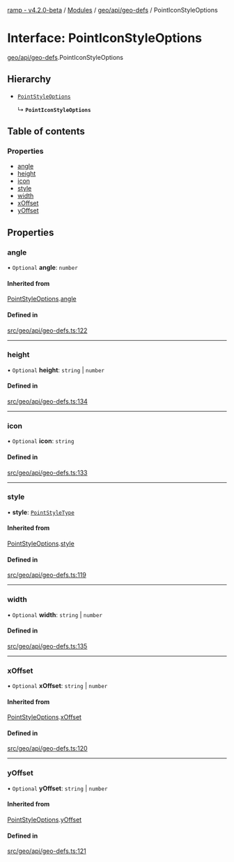 [ramp - v4.2.0-beta](../README.md) / [Modules](../modules.md) / [geo/api/geo-defs](../modules/geo_api_geo_defs.md) / PointIconStyleOptions

# Interface: PointIconStyleOptions

[geo/api/geo-defs](../modules/geo_api_geo_defs.md).PointIconStyleOptions

## Hierarchy

- [`PointStyleOptions`](geo_api_geo_defs.PointStyleOptions.md)

  ↳ **`PointIconStyleOptions`**

## Table of contents

### Properties

- [angle](geo_api_geo_defs.PointIconStyleOptions.md#angle)
- [height](geo_api_geo_defs.PointIconStyleOptions.md#height)
- [icon](geo_api_geo_defs.PointIconStyleOptions.md#icon)
- [style](geo_api_geo_defs.PointIconStyleOptions.md#style)
- [width](geo_api_geo_defs.PointIconStyleOptions.md#width)
- [xOffset](geo_api_geo_defs.PointIconStyleOptions.md#xoffset)
- [yOffset](geo_api_geo_defs.PointIconStyleOptions.md#yoffset)

## Properties

### angle

• `Optional` **angle**: `number`

#### Inherited from

[PointStyleOptions](geo_api_geo_defs.PointStyleOptions.md).[angle](geo_api_geo_defs.PointStyleOptions.md#angle)

#### Defined in

[src/geo/api/geo-defs.ts:122](https://github.com/sharvenp/ramp4-docs/blob/c6cdb39/src/geo/api/geo-defs.ts#L122)

___

### height

• `Optional` **height**: `string` \| `number`

#### Defined in

[src/geo/api/geo-defs.ts:134](https://github.com/sharvenp/ramp4-docs/blob/c6cdb39/src/geo/api/geo-defs.ts#L134)

___

### icon

• `Optional` **icon**: `string`

#### Defined in

[src/geo/api/geo-defs.ts:133](https://github.com/sharvenp/ramp4-docs/blob/c6cdb39/src/geo/api/geo-defs.ts#L133)

___

### style

• **style**: [`PointStyleType`](../enums/geo_api_geo_defs.PointStyleType.md)

#### Inherited from

[PointStyleOptions](geo_api_geo_defs.PointStyleOptions.md).[style](geo_api_geo_defs.PointStyleOptions.md#style)

#### Defined in

[src/geo/api/geo-defs.ts:119](https://github.com/sharvenp/ramp4-docs/blob/c6cdb39/src/geo/api/geo-defs.ts#L119)

___

### width

• `Optional` **width**: `string` \| `number`

#### Defined in

[src/geo/api/geo-defs.ts:135](https://github.com/sharvenp/ramp4-docs/blob/c6cdb39/src/geo/api/geo-defs.ts#L135)

___

### xOffset

• `Optional` **xOffset**: `string` \| `number`

#### Inherited from

[PointStyleOptions](geo_api_geo_defs.PointStyleOptions.md).[xOffset](geo_api_geo_defs.PointStyleOptions.md#xoffset)

#### Defined in

[src/geo/api/geo-defs.ts:120](https://github.com/sharvenp/ramp4-docs/blob/c6cdb39/src/geo/api/geo-defs.ts#L120)

___

### yOffset

• `Optional` **yOffset**: `string` \| `number`

#### Inherited from

[PointStyleOptions](geo_api_geo_defs.PointStyleOptions.md).[yOffset](geo_api_geo_defs.PointStyleOptions.md#yoffset)

#### Defined in

[src/geo/api/geo-defs.ts:121](https://github.com/sharvenp/ramp4-docs/blob/c6cdb39/src/geo/api/geo-defs.ts#L121)
